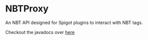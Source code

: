 # NBTProxy
An NBT API designed for Spigot plugins to interact with NBT tags.

Checkout the javadocs over [here](http://mrblobman.github.io/NBTProxy/docs/)
